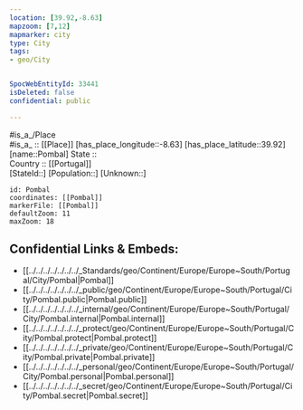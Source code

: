 ```yaml
---
location: [39.92,-8.63] 
mapzoom: [7,12] 
mapmarker: city 
type: City
tags:
- geo/City


SpocWebEntityId: 33441
isDeleted: false
confidential: public

---
```

#is_a_/Place  
#is_a_ :: [[Place]] 
[has_place_longitude::-8.63] 
[has_place_latitude::39.92] 
[name::Pombal] 
State ::  
Country :: [[Portugal]]  
[StateId::] 
[Population::] 
[Unknown::] 


```leaflet
id: Pombal
coordinates: [[Pombal]] 
markerFile: [[Pombal]] 
defaultZoom: 11 
maxZoom: 18
```


## Confidential Links & Embeds: 
- [[../../../../../../../_Standards/geo/Continent/Europe/Europe~South/Portugal/City/Pombal|Pombal]] 
- [[../../../../../../../_public/geo/Continent/Europe/Europe~South/Portugal/City/Pombal.public|Pombal.public]] 
- [[../../../../../../../_internal/geo/Continent/Europe/Europe~South/Portugal/City/Pombal.internal|Pombal.internal]] 
- [[../../../../../../../_protect/geo/Continent/Europe/Europe~South/Portugal/City/Pombal.protect|Pombal.protect]] 
- [[../../../../../../../_private/geo/Continent/Europe/Europe~South/Portugal/City/Pombal.private|Pombal.private]] 
- [[../../../../../../../_personal/geo/Continent/Europe/Europe~South/Portugal/City/Pombal.personal|Pombal.personal]] 
- [[../../../../../../../_secret/geo/Continent/Europe/Europe~South/Portugal/City/Pombal.secret|Pombal.secret]] 
